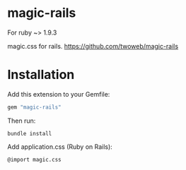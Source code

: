 magic-rails
===================

For ruby ~> 1.9.3

magic.css for rails.
https://github.com/twoweb/magic-rails


Installation
=======

Add this extension to your Gemfile:

```ruby
gem "magic-rails"
```

Then run:

```
bundle install
```

Add application.css (Ruby on Rails):

```
@import magic.css
```

